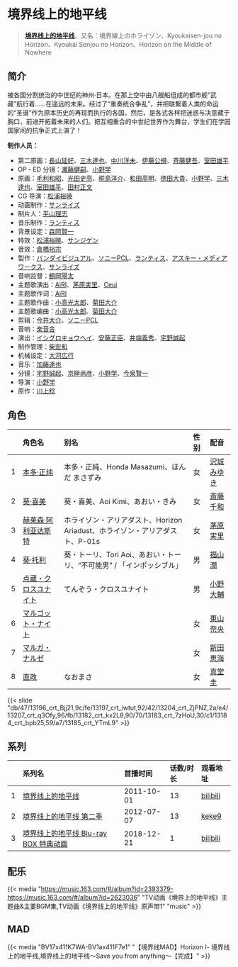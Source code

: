 # 境界线上的地平线


> <u>**[境界线上的地平线](https://bgm.tv/subject/12703)**</u>，又名：境界線上のホライゾン、Kyoukaisen-jou no Horizon、Kyoukai Senjou no Horizon、Horizon on the Middle of Nowhere

## 简介

被各国分割统治的中世纪的神州·日本。在那上空中由八艘船组成的都市舰“武藏”航行着……在遥远的未来。经过了“重奏统合争乱”，并把联繫着人类的命运的“圣谱”作为原本历史的再现而执行的各国。然后，是各式各样把迷惑与决意藏于胸口，前进开拓着未来的人们。把互相重合的中世纪世界作为舞台，学生们在学园国家间的抗争正式上演了！

**制作人员：**
- 第二原画：[長山延好](https://bgm.tv/person/23680)、[三木達也](https://bgm.tv/person/12237)、[中川洋未](https://bgm.tv/person/22533)、[伊藤公規](https://bgm.tv/person/21510)、[斉藤健吾](https://bgm.tv/person/26482)、[室田雄平](https://bgm.tv/person/11574)
- OP・ED 分镜：[瀬藤健嗣](https://bgm.tv/person/18097)、[小野学](https://bgm.tv/person/2718)
- 原画：[毛利和昭](https://bgm.tv/person/674)、[光田史亮](https://bgm.tv/person/12286)、[椛島洋介](https://bgm.tv/person/3665)、[和田高明](https://bgm.tv/person/7519)、[徳田大貴](https://bgm.tv/person/13142)、[小野学](https://bgm.tv/person/2718)、[三木達也](https://bgm.tv/person/12237)、[室田雄平](https://bgm.tv/person/11574)、[田村正文](https://bgm.tv/person/12608)
- CG 导演：[松浦裕暁](https://bgm.tv/person/399)
- 动画制作：[サンライズ](https://bgm.tv/person/189)
- 制片人：[平山理志](https://bgm.tv/person/12054)
- 音乐制作：[ランティス](https://bgm.tv/person/57)
- 背景设定：[森岡賢一](https://bgm.tv/person/28626)
- 特效：[松浦裕暁](https://bgm.tv/person/399)、[サンジゲン](https://bgm.tv/person/7061)
- 音效：[倉橋裕宗](https://bgm.tv/person/21457)
- 製作：[バンダイビジュアル](https://bgm.tv/person/56)、[ソニーPCL](https://bgm.tv/person/1491)、[ランティス](https://bgm.tv/person/57)、[アスキー・メディアワークス](https://bgm.tv/person/6140)、[サンライズ](https://bgm.tv/person/189)
- 音响监督：[鶴岡陽太](https://bgm.tv/person/29)
- 主题歌演出：[AiRI](https://bgm.tv/person/5868)、[茅原実里](https://bgm.tv/person/4421)、[Ceui](https://bgm.tv/person/6141)
- 主题歌作词：[AiRI](https://bgm.tv/person/5868)
- 主题歌作曲：[小高光太郎](https://bgm.tv/person/7456)、[菊田大介](https://bgm.tv/person/7794)
- 主题歌编曲：[小高光太郎](https://bgm.tv/person/7456)、[菊田大介](https://bgm.tv/person/7794)
- 剪辑：[今井大介](https://bgm.tv/person/12113)、[ソニーPCL](https://bgm.tv/person/1491)
- 音响：[楽音舎](https://bgm.tv/person/6132)
- 演出：[イシグロキョウヘイ](https://bgm.tv/person/14365)、[安藤正臣](https://bgm.tv/person/12276)、[井端義秀](https://bgm.tv/person/14831)、[宅野誠起](https://bgm.tv/person/13980)
- 制作管理：[柴宏和](https://bgm.tv/person/36778)
- 机械设定：[大河広行](https://bgm.tv/person/3095)
- 音乐：[加藤達也](https://bgm.tv/person/7663)
- 分镜：[宅野誠起](https://bgm.tv/person/13980)、[京極尚彦](https://bgm.tv/person/13081)、[小野学](https://bgm.tv/person/2718)、[今泉賢一](https://bgm.tv/person/1137)
- 导演：[小野学](https://bgm.tv/person/2718)
- 原作：[川上稔](https://bgm.tv/person/7129)

## 角色

|     |   角色名   |   别名  | 性别 |  配音  |
|:--- |:------  |:----      |:---  |:--   |
| 1 | [本多·正纯](https://bgm.tv/character/13196) | 本多・正純、Honda Masazumi、ほんだ まさずみ | 女 | [沢城みゆき](https://bgm.tv/person/4244) |
| 2 | [葵·喜美](https://bgm.tv/character/13197) | 葵・喜美、Aoi Kimi、あおい・きみ | 女 | [斎藤千和](https://bgm.tv/person/4249) |
| 3 | [赫莱森·阿利亚达斯特](https://bgm.tv/character/13204) | ホライゾン・アリアダスト、Horizon Ariadust、ホライゾン・アリアダスト、P-01s | 女 | [茅原実里](https://bgm.tv/person/4421) |
| 4 | [葵·托利](https://bgm.tv/character/13207) | 葵・トーリ、Tori Aoi、あおい・トーリ、“不可能男” / 「インポッシブル」 | 男 | [福山潤](https://bgm.tv/person/3818) |
| 5 | [点蔵・クロスユナイト](https://bgm.tv/character/13182) | てんぞう・クロスユナイト | 男 | [小野大輔](https://bgm.tv/person/4456) |
| 6 | [マルゴット・ナイト](https://bgm.tv/character/13183) |  | 女 | [東山奈央](https://bgm.tv/person/6010) |
| 7 | [マルガ・ナルゼ](https://bgm.tv/character/13184) |  | 女 | [新田恵海](https://bgm.tv/person/7095) |
| 8 | [直政](https://bgm.tv/character/13185) | なおまさ | 女 | [真堂圭](https://bgm.tv/person/4905) |

{{< slide "db/47/13196_crt_Bjj21,9c/fe/13197_crt_iwtut,92/42/13204_crt_ZjPNZ,2a/e4/13207_crt_q3Ofy,96/fb/13182_crt_kx2L8,90/70/13183_crt_7zHoU,30/c1/13184_crt_bpb25,59/a7/13185_crt_YTmL9" >}}

## 系列

|     | 系列名                                                        | 首播时间       | 话数/时长 | 观看地址                                                      |
| :-- | :--------------------------------------------------------- | :--------- | :---- | :-------------------------------------------------------- |
| 1   | [境界线上的地平线](https://bgm.tv/subject/12703)                   | 2011-10-01 | 13    | [bilibili](https://www.bilibili.com/bangumi/play/ep65607) |
| 2   | [境界线上的地平线 第二季](https://bgm.tv/subject/29307)               | 2012-07-07 | 13    | [keke9](https://www.keke9.app/play/29895-4-266446.html)   |
| 3   | [境界线上的地平线 Blu-ray BOX 特典动画](https://bgm.tv/subject/259874) | 2018-12-21 | 1     | [bilibili](https://www.bilibili.com/video/BV1ut411r7LE)   |

## 配乐

{{< media "https://music.163.com/#/album?id=2393379-https://music.163.com/#/album?id=2623036"
"TV动画《境界上的地平线》主题曲&主要BGM集,TV动画《境界线上的地平线》原声带1"
"music" >}}
## MAD

{{< media  "BV17x411K7WA-BV1ax411F7e1"
"【境界线MAD】Horizon Ⅰ- 境界线上的地平线,境界线上的地平线～Save you from anything～【完成】"  >}}


